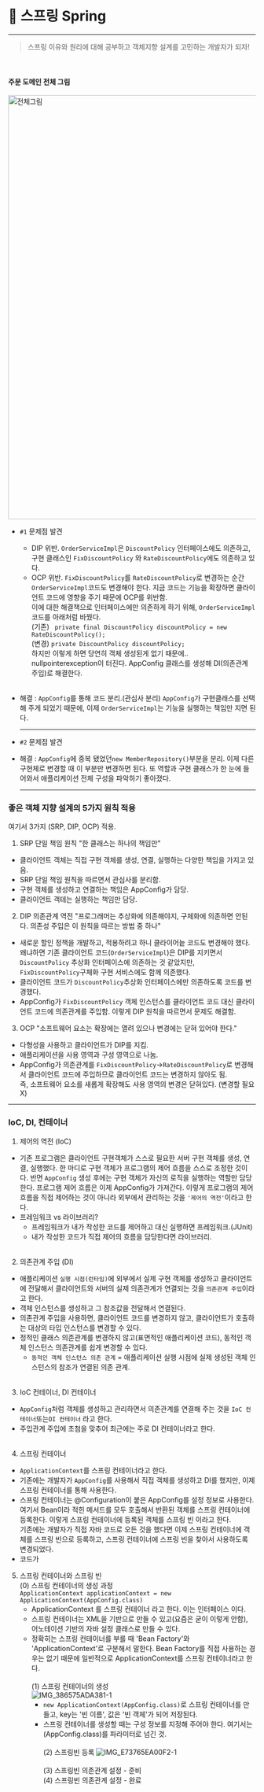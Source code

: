 📗 스프링 Spring
================
<hr />

> 스프링 이유와 원리에 대해 공부하고 객체지향 설계를 고민하는 개발자가 되자!

<br />

#### 주문 도메인 전체 그림

<img width="862" alt="전체그림" src="https://user-images.githubusercontent.com/68539040/182746470-66caf457-020c-442c-b3d8-a15235c0d56b.png">

- ```#1``` 문제점 발견
    + DIP 위반. ```OrderServiceImpl```은 ```DiscountPolicy``` 인터페이스에도 의존하고, 구현 클래스인  ```FixDiscountPolicy```
      와 ```RateDiscountPolicy```에도 의존하고 있다.
    + OCP 위반. ```FixDiscountPolicy```를 ```RateDiscountPolicy```로 변경하는 순간 ```OrderServiceImpl```코드도 변경해야 한다. 지금 코드는 기능을
      확장하면 클라이언트 코드에 영향을 주기 때문에 OCP를 위반함. <br />
      이에 대한 해결책으로 인터페이스에만 의존하게 하기 위해, ```OrderServiceImpl``` 코드를 아래처럼 바꿨다.  <br />
      (기존) ``` private final DiscountPolicy discountPolicy = new RateDiscountPolicy();``` <br />
      (변경) ``` private DiscountPolicy discountPolicy; ``` <br />
      하지만 이렇게 하면 당연히 객체 생성된게 없기 때문에.. nullpointerexception이 터진다. AppConfig 클래스를 생성해 DI(의존관계 주입)로 해결한다. <br /><br />
- 해결 : ```AppConfig```를 통해 코드 분리.(관심사 분리) ```AppConfig```가 구현클래스를 선택해 주게 되었기 때문에, 이제 ```OrderServiceImpl```는 기능을 실행하는
  책임만 지면 된다. <hr />


- ```#2``` 문제점 발견

- 해결 : ```AppConfig```에 중복 됐었던```new MemberRepository()```부분을 분리. 이제 다른 구현체로 변경할 때 이 부분만 변경하면 된다. 또 역할과 구현 클래스가 한 눈에
  들어와서 애플리케이션 전체 구성을 파악하기 좋아졌다. <hr />

### 좋은 객체 지향 설계의 5가지 원칙 적용

여기서 3가지 (SRP, DIP, OCP) 적용.

1. SRP 단일 책임 원칙 "한 클래스는 하나의 책임만"

- 클라이언트 객체는 직접 구현 객체를 생성, 연결, 실행하는 다양한 책임을 가지고 있음.
- SRP 단일 책임 원칙을 따르면서 관심사를 분리함.
- 구현 객체를 생성하고 연결하는 책임은 AppConfig가 담당.
- 클라이언트 객테는 실행하는 책임만 담당.

2. DIP 의존관계 역전 "프로그래머는 추상화에 의존해야지, 구체화에 의존하면 안된다. 의존성 주입은 이 원칙을 따르는 방법 중 하나"

- 새로운 할인 정책을 개발하고, 적용하려고 하니 클라이어늩 코드도 변경해야 했다. 왜냐하면 기존 클라이언트 코드(```OrderServiceImpl```)은 DIP를 지키면서 ```DiscountPolicy```
  추상화 인터페이스에 의존하는 것 같았지만, ```FixDiscountPolicy```구체화 구현 서비스에도 함께 의존했다.
- 클라이언트 코드가 ```DiscountPolicy```추상화 인터페이스에만 의존하도록 코드를 변경했다.
- AppConfig가 ```FixDiscountPolicy``` 객체 인스턴스를 클라이언트 코드 대신 클라이언트 코드에 의존관계를 주입함. 이렇게 DIP 원칙을 따르면서 문제도 해결함.


3. OCP "소프트웨어 요소는 확장에는 열려 있으나 변경에는 닫혀 있어야 한다."

- 다형성을 사용하고 클라이언트가 DIP를 지킴.
- 애플리케이션을 사용 영역과 구성 영역으로 나눔.
- AppConfig가 의존관계를 ```FixDiscountPolicy```->```RateDiscountPolicy```로 변경해서 클라이언트 코드에 주입하므로 클라이언트 코드는 변경하지 않아도 됨. <br />
  즉, 소프트웨어 요소를 새롭게 확장해도 사용 영역의 변경은 닫혀있다. (변경할 필요X)

<hr />

### IoC, DI, 컨테이너

1. 제어의 역전 (IoC)

- 기존 프로그램은 클라이언트 구현객체가 스스로 필요한 서버 구현 객체를 생성, 연결, 실행했다. 한 마디로 구현 객체가 프로그램의 제어 흐름을 스스로 조정한 것이다. 반면 ```AppConfig``` 생성 후에는
  구현 객체가 자신의 로직을 실행하는 역할만 담당한다. 프로그램 제어 흐름은 이제 AppConfig가 가져간다. 이렇게 프로그램의 제어 흐름을 직접 제어하는 것이 아니라 외부에서 관리하는
  것을 ```'제어의 역전'```이라고 한다.
- 프레임워크 vs 라이브러리? <br />
    - 프레임워크가 내가 작성한 코드를 제어하고 대신 실행하면 프레임워크.(JUnit)
    - 내가 작성한 코드가 직접 제어의 흐름을 담당한다면 라이브러리.
      <br /><br />

2. 의존관계 주입 (DI)

- 애플리케이션 ```실행 시점(런타임)```에 외부에서 실제 구현 객체를 생성하고 클라이언트에 전달해서 클라이언트와 서버의 실제 의존관계가 연결되는 것을 ```의존관계 주입```이라고 한다.
- 객체 인스턴스를 생성하고 그 참조값을 전달해서 연결된다.
- 의존관계 주입을 사용하면, 클라이언트 코드를 변경하지 않고, 클라이언트가 호출하는 대상의 타입 인스턴스를 변경할 수 있다.
- 정적인 클래스 의존관계를 변경하지 않고(표면적인 애플리케이션 코드), 동적인 객체 인스턴스 의존관계를 쉽게 변경할 수 있다.
    + ```동적인 객체 인스턴스 의존 관계``` = 애플리케이션 실행 시점에 실제 생성된 객체 인스턴스의 참조가 연결된 의존 관계.
      <br /><br />

3. IoC 컨테이너, DI 컨테이너

- ```AppConfig```처럼 객체를 생성하고 관리하면서 의존관계를 연결해 주는 것을 ```IoC 컨테이너```또는```DI 컨테이너``` 라고 한다.
- 주입관계 주입에 초첨을 맞추어 최근에는 주로 DI 컨테이너라고 한다.
  <br /><br />

4. 스프링 컨테이너

- ```ApplicationContext```를 스프링 컨테이너라고 한다.
- 기존에는 개발자가 ```AppConfig```를 사용해서 직접 객체를 생성하고 DI를 했지만, 이제 스프링 컨테이너를 통해 사용한다.
- 스프링 컨테이너는 @Configuration이 붙은 AppConfig를 설정 정보로 사용한다. 여기서 Bean이라 적힌 메서드를 모두 호출해서 반환된 객체를 스프링 컨테이너에 등록한다. 이렇게 스프링 컨테이너에
  등록된 객체를 스프링 빈 이라고 한다. <br />
  기존에는 개발자가 직접 자바 코드로 오든 것을 했다면 이제 스프링 컨테이너에 객체를 스프링 빈으로 등록하고, 스프링 컨테이너에 스프링 빈을 찾아서 사용하도록 변경되었다.
- 코드가

5. 스프링 컨테이너와 스프링 빈 <br />
   (0) 스프링 컨테이너의 생성 과정<br />
   ```ApplicationContext applicationContext = new ApplicationContext(AppConfig.class)```
    - ApplicationContext 를 스프링 컨테이너 라고 한다. 이는 인터페이스 이다.
    - 스프링 컨테이너는 XML을 기반으로 만들 수 있고(요즘은 굳이 이렇게 안함), 어노테이션 기반의 자바 설정 클래스로 만들 수 있다.
    - 정확히는 스프링 컨테이너를 부를 때 'Bean Factory'와 'ApplicationContext'로 구분해서 말한다. Bean Factory를 직접 사용하는 경우는 없기 때문에 일반적으로
      ApplicationContext를 스프링 컨테이너라고 한다.
      <br /> <br />
      (1) 스프링 컨테이너의 생성 <br />
      ![IMG_386575ADA381-1](https://user-images.githubusercontent.com/68539040/182869070-05e36fca-6285-471b-8ca2-c7872e03017f.jpeg)
        - ```new ApplicationContext(AppConfig.class)```로 스프링 컨테이너를 만들고, key는 '빈 이름', 값은 '빈 객체'가 되어 저장된다.
        - 스프링 컨테이너를 생성할 때는 구성 정보를 지정해 주어야 한다. 여기서는 (AppConfig.class)를 파라미터로 넘긴 것. <br />
          <br />
          (2) 스프링빈 등록
          ![IMG_E73765EA00F2-1](https://user-images.githubusercontent.com/68539040/182869729-0d9750c3-2276-4ac7-8555-8842da262e36.jpeg)
          <br />  
          (3) 스프링빈 의존관계 설정 - 준비  <br />
          (4) 스프링빈 의존관계 설정 - 완료
          

    
